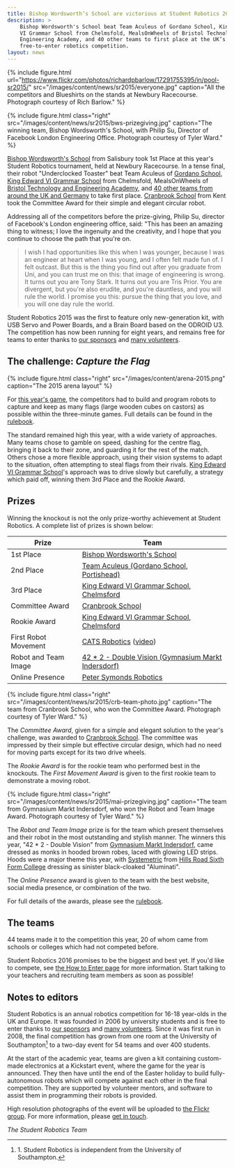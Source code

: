 ```yaml
---
title: Bishop Wordsworth’s School are victorious at Student Robotics 2015
description: >
    Bishop Wordsworth's School beat Team Aculeus of Gordano School, King Edward
    VI Grammar School from Chelmsfold, MealsOnWheels of Bristol Technology and
    Engineering Academy, and 40 other teams to first place at the UK’s only
    free-to-enter robotics competition.
layout: news
---
```


{% include figure.html
           url="https://www.flickr.com/photos/richardpbarlow/17291755395/in/pool-sr2015/"
           src="/images/content/news/sr2015/everyone.jpg"
           caption="All the competitors and Blueshirts on the stands at Newbury Racecourse. Photograph courtesy of Rich Barlow." %}

{% include figure.html
           class="right"
           src="/images/content/news/sr2015/bws-prizegiving.jpg"
           caption="The winning team, Bishop Wordsworth's School, with Philip Su, Director of Facebook London Engineering Office. Photograph courtesy of Tyler Ward." %}

[Bishop Wordsworth's School][BWS] from Salisbury took 1st Place at this year's
Student Robotics tournament, held at Newbury Racecourse. In a tense final, their
robot "Underclocked Toaster" beat Team Aculeus of [Gordano School][GRD2], [King Edward VI Grammar School][KEG]
from Chelmsfold, MealsOnWheels of [Bristol Technology and Engineering Academy][BTE],
and [40 other teams from around the UK and Germany][teams-map] to take first
place. [Cranbrook School][CRB] from Kent took the Committee Award for their
simple and elegant circular robot.

Addressing all of the competitors before the prize-giving, Philip Su, director
of Facebook's London engineering office, said: "This has been an amazing thing
to witness; I love the ingenuity and the creativity, and I hope that you
continue to choose the path that you're on.

> I wish I had opportunities like this when I was younger, because I was an
> engineer at heart when I was young, and I often felt made fun of. I felt
> outcast. But this is the thing you find out after you graduate from Uni, and
> you can trust me on this: that image of engineering is wrong. It turns out you
> are Tony Stark. It turns out you are Tris Prior. You are divergent, but you're
> also erudite, and you're dauntless, and you will rule the world. I promise you
> this: pursue the thing that you love, and you will one day rule the world.

Student Robotics 2015 was the first to feature only new-generation kit, with USB
Servo and Power Boards, and a Brain Board based on the ODROID U3. The
competition has now been running for eight years, and remains free for teams to
enter thanks to [our sponsors](/about/sponsors) and [many volunteers](/about/how_to_help).

## The challenge: *Capture the Flag*

{% include figure.html
           class="right"
           src="/images/content/arena-2015.png"
           caption="The 2015 arena layout" %}

For [this year's game](/schools/game), the competitors had to build and program
robots to capture and keep as many flags (large wooden cubes on castors) as
possible within the three-minute games. Full details can be found in the
[rulebook][].

The standard remained high this year, with a wide variety of approaches. Many
teams chose to gamble on speed, dashing for the centre flag, bringing it back to
their zone, and guarding it for the rest of the match. Others chose a more
flexible approach, using their vision systems to adapt to the situation, often
attempting to steal flags from their rivals. [King Edward VI Grammar School][KEG]'s
approach was to drive slowly but carefully, a strategy which paid off, winning
them 3rd Place and the Rookie Award.

## Prizes

Winning the knockout is not the only prize-worthy achievement at Student
Robotics. A complete list of prizes is shown below:

| Prize                 | Team
|-----------------------|------------------------------------------------------------
| 1st Place             | [Bishop Wordsworth's School][BWS]
| 2nd Place             | [Team Aculeus (Gordano School, Portishead)][GRD2]
| 3rd Place             | [King Edward VI Grammar School, Chelmsford][KEG]
| Committee Award       | [Cranbrook School][CRB]
| Rookie Award          | [King Edward VI Grammar School, Chelmsford][KEG]
| First Robot Movement  | [CATS Robotics][CAT] ([video](http://youtu.be/NP0rywgydNw))
| Robot and Team Image  | [42 * 2 - Double Vision (Gymnasium Markt Indersdorf)][MAI]
| Online Presence       | [Peter Symonds Robotics][PSC]

{% include figure.html
           class="right"
           src="/images/content/news/sr2015/crb-team-photo.jpg"
           caption="The team from Cranbrook School, who won the Committee Award. Photograph courtesy of Tyler Ward." %}

The *Committee Award*, given for a simple and elegant solution to the year's
challenge, was awarded to [Cranbrook School][CRB]. The committee was impressed
by their simple but effective circular design, which had no need for moving
parts except for its two drive wheels.

The *Rookie Award* is for the rookie team who performed best in the knockouts.
The *First Movement Award* is given to the first rookie team to demonstrate a
moving robot.

{% include figure.html
           class="right"
           src="/images/content/news/sr2015/mai-prizegiving.jpg"
           caption="The team from Gymnasium Markt Indersdorf, who won the Robot and Team Image Award. Photograph courtesy of Tyler Ward." %}

The *Robot and Team Image* prize is for the team which present themselves and
their robot in the most outstanding and stylish manner. The winners this year,
"42 * 2 - Double Vision" from [Gymnasium Markt Indersdorf][MAI], came dressed as
monks in hooded brown robes, laced with glowing LED strips. Hoods were a major
theme this year, with [Systemetric][HRS] from [Hills Road Sixth Form College](http://www.hillsroad.ac.uk)
dressing as sinister black-cloaked "Aluminati".

The *Online Presence* award is given to the team with the best website, social
media presence, or combination of the two.

For full details of the awards, please see the [rulebook][].

## The teams

44 teams made it to the competition this year, 20 of whom came from schools or
colleges which had not competed before.

Student Robotics 2016 promises to be the biggest and best yet. If you'd like to
compete, see [the How to Enter page](/schools/how_to_enter) for more
information. Start talking to your teachers and recruiting team members as soon
as possible!

## Notes to editors

Student Robotics is an annual robotics competition for 16-18 year-olds in the UK
and Europe. It was founded in 2006 by university students and is free to enter
thanks to [our sponsors](/about/sponsors) and [many volunteers](/about/how_to_help).
Since it was first run in 2008, the final competition has grown from one room at
the University of Southampton[^1] to a two-day event for 54 teams and over 400
students.

[^1]: 1\. Student Robotics is independent from the University of Southampton.

At the start of the academic year, teams are given a kit containing custom-made
electronics at a Kickstart event, where the game for the year is announced. They
then have until the end of the Easter holiday to build fully-autonomous robots
which will compete against each other in the final competition. They are
supported by volunteer mentors, and software to assist them in programming their
robots is provided.

High resolution photographs of the event will be uploaded to [the Flickr group](https://www.flickr.com/groups/sr2015).
For more information, please [get in touch](/about/contactus).

_The Student Robotics Team_

[rulebook]: /resources/2015/rulebook.pdf
[teams-map]: https://mapsengine.google.com/map/viewer?mid=zvzw_6CVihJs.kM7Ln0NcH6zk
[BTE]: http://www.bteacademy.co.uk/
[BWS]: http://www.bws-school.org.uk/
[CAT]: http://www.catscollege.com/locations/cambridge.htm
[CRB]: http://www.cranbrookschool.co.uk/
[GRD2]: http://www.gordanoschool.org.uk/
[HRS]: http://www.systemetric759.com/
[KEG]: http://www.kegs.org.uk/
[MAI]: http://www.gym-indersdorf.de/
[PSC]: http://www.pscrobotics.com/

